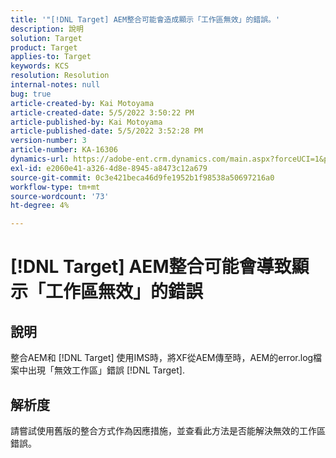 ```yaml
---
title: '"[!DNL Target] AEM整合可能會造成顯示「工作區無效」的錯誤。'
description: 說明
solution: Target
product: Target
applies-to: Target
keywords: KCS
resolution: Resolution
internal-notes: null
bug: true
article-created-by: Kai Motoyama
article-created-date: 5/5/2022 3:50:22 PM
article-published-by: Kai Motoyama
article-published-date: 5/5/2022 3:52:28 PM
version-number: 3
article-number: KA-16306
dynamics-url: https://adobe-ent.crm.dynamics.com/main.aspx?forceUCI=1&pagetype=entityrecord&etn=knowledgearticle&id=db773d0d-8bcc-ec11-a7b5-6045bd00d995
exl-id: e2060e41-a326-4d8e-8945-a8473c12a679
source-git-commit: 0c3e421beca46d9fe1952b1f98538a50697216a0
workflow-type: tm+mt
source-wordcount: '73'
ht-degree: 4%

---
```


# [!DNL Target] AEM整合可能會導致顯示「工作區無效」的錯誤

## 說明


整合AEM和 [!DNL Target] 使用IMS時，將XF從AEM傳至時，AEM的error.log檔案中出現「無效工作區」錯誤 [!DNL Target].


## 解析度


請嘗試使用舊版的整合方式作為因應措施，並查看此方法是否能解決無效的工作區錯誤。

